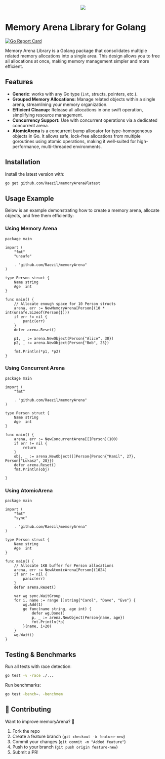 <p align="center">
  <img src="https://github.com/user-attachments/assets/2930ba29-f815-492f-ae98-fe0151a2ae12">
</p>

# Memory Arena Library for Golang
[![Go Report Card](https://goreportcard.com/badge/github.com/Raezil/memoryArena)](https://goreportcard.com/report/github.com/Raezil/memoryArena)

Memory Arena Library is a Golang package that consolidates multiple related memory allocations into a single area. This design allows you to free all allocations at once, making memory management simpler and more efficient.

## Features
- **Generic**: works with any Go type (`int`, structs, pointers, etc.).
- **Grouped Memory Allocations:** Manage related objects within a single arena, streamlining your memory organization.
- **Efficient Cleanup:** Release all allocations in one swift operation, simplifying resource management.
- **Concurrency Support:** Use with concurrent operations via a dedicated concurrent arena.
- **AtomicArena** is a concurrent bump allocator for type-homogeneous objects in Go. It allows safe, lock-free allocations from multiple goroutines using atomic operations, making it well-suited for high-performance, multi-threaded environments.


## Installation

Install the latest version with:

```bash
go get github.com/Raezil/memoryArena@latest
```

## Usage Example

Below is an example demonstrating how to create a memory arena, allocate objects, and free them efficiently:

### Using Memory Arena

```
package main

import (
	"fmt"
	"unsafe"

	. "github.com/Raezil/memoryArena"
)

type Person struct {
	Name string
	Age  int
}

func main() {
	// Allocate enough space for 10 Person structs
	arena, err := NewMemoryArena[Person](10 * int(unsafe.Sizeof(Person{})))
	if err != nil {
		panic(err)
	}
	defer arena.Reset()

	p1, _ := arena.NewObject(Person{"Alice", 30})
	p2, _ := arena.NewObject(Person{"Bob", 25})

	fmt.Println(*p1, *p2)
}
```


### Using Concurrent Arena

```
package main

import (
	"fmt"

	. "github.com/Raezil/memoryArena"
)

type Person struct {
	Name string
	Age  int
}

func main() {
	arena, err := NewConcurrentArena[[]Person](100)
	if err != nil {
		return
	}
	obj, _ := arena.NewObject([]Person{Person{"Kamil", 27}, Person{"Lukasz", 28}})
	defer arena.Reset()
	fmt.Println(obj)

}
```
### Using AtomicArena
```
package main

import (
	"fmt"
	"sync"

	. "github.com/Raezil/memoryArena"
)

type Person struct {
	Name string
	Age  int
}

func main() {
	// Allocate 1KB buffer for Person allocations
	arena, err := NewAtomicArena[Person](1024)
	if err != nil {
		panic(err)
	}
	defer arena.Reset()

	var wg sync.WaitGroup
	for i, name := range []string{"Carol", "Dave", "Eve"} {
		wg.Add(1)
		go func(name string, age int) {
			defer wg.Done()
			p, _ := arena.NewObject(Person{name, age})
			fmt.Println(*p)
		}(name, i+20)
	}
	wg.Wait()
}
```

## Testing & Benchmarks

Run all tests with race detection:

```bash
go test -v -race ./...
```

Run benchmarks:

```bash
go test -bench=. -benchmem
```


## **📜 Contributing**
Want to improve memoryArena? 🚀  
1. Fork the repo  
2. Create a feature branch (`git checkout -b feature-new`)  
3. Commit your changes (`git commit -m "Added feature"`)  
4. Push to your branch (`git push origin feature-new`)  
5. Submit a PR!  


